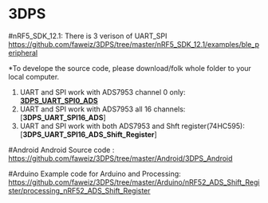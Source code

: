 # 3DPS

#nRF5_SDK_12.1:
There is 3 verison of UART_SPI https://github.com/faweiz/3DPS/tree/master/nRF5_SDK_12.1/examples/ble_peripheral

*To develope the source code, please download/folk whole folder to your local computer.

1. UART and SPI work with ADS7953 channel 0 only: [**3DPS_UART_SPI0_ADS**](https://www.google.com)
2. UART and SPI work with ADS7953 all 16 channels: [**3DPS_UART_SPI16_ADS**]
3. UART and SPI work with both ADS7953 and Shft register(74HC595): [**3DPS_UART_SPI16_ADS_Shift_Register**]

#Android
Android Source code : https://github.com/faweiz/3DPS/tree/master/Android/3DPS_Android

#Arduino
Example code for Arduino and Processing: https://github.com/faweiz/3DPS/tree/master/Arduino/nRF52_ADS_Shift_Register/processing_nRF52_ADS_Shift_Register

